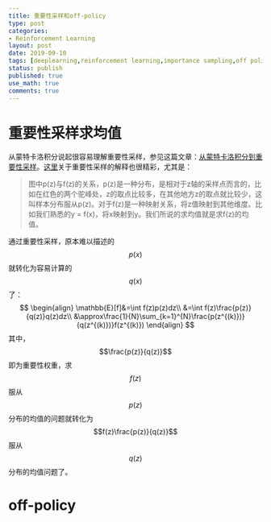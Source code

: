 ```yaml
---
title: 重要性采样和off-policy
type: post
categories:
- Reinforcement Learning
layout: post
date: 2019-09-10
tags: [deeplearning,reinforcement learning,importance sampling,off policy]
status: publish
published: true
use_math: true
comments: true
---
```


# 重要性采样求均值

从蒙特卡洛积分说起很容易理解重要性采样，参见这篇文章：[从蒙特卡洛积分到重要性采样](https://zhuanlan.zhihu.com/p/41217212)。[这里](https://www.jianshu.com/p/3d30070932a8)关于重要性采样的解释也很精彩，尤其是：

> 图中p(z)与f(z)的关系，p(z)是一种分布，是相对于z轴的采样点而言的，比如在红色的两个驼峰处，z的取点比较多，在其他地方z的取点就比较少，这叫样本分布服从p(z)。对于f(z)是一种映射关系，将z值映射到其他维度。比如我们熟悉的y = f(x)，将x映射到y。我们所说的求均值就是求f(z)的均值。

通过重要性采样，原本难以描述的$$p(x)$$就转化为容易计算的$$q(x)$$了：
$$
\begin{align}
\mathbb{E}[f]&=\int f(z)p(z)dz\\
&=\int f(z)\frac{p(z)}{q(z)}q(z)dz\\
&\approx\frac{1}{N}\sum_{k=1}^{N}\frac{p(z^{(k)})}{q(z^{(k)})}f(z^{(k)})
\end{align}
$$
其中，$$\frac{p(z)}{q(z)}$$即为重要性权重，求$$f(z)$$服从$$p(z)$$分布的均值的问题就转化为$$f(z)\frac{p(z)}{q(z)}$$服从$$q(z)$$分布的均值问题了。

# off-policy


